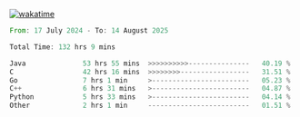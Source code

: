 [![wakatime](https://wakatime.com/badge/user/5970ac98-85fb-4bfd-a7d8-142e7d5bd274.svg)](https://wakatime.com/@5970ac98-85fb-4bfd-a7d8-142e7d5bd274)

<!--START_SECTION:waka-->

```rust
From: 17 July 2024 - To: 14 August 2025

Total Time: 132 hrs 9 mins

Java              53 hrs 55 mins  >>>>>>>>>>---------------   40.19 %
C                 42 hrs 16 mins  >>>>>>>>-----------------   31.51 %
Go                7 hrs 1 min     >------------------------   05.23 %
C++               6 hrs 31 mins   >------------------------   04.87 %
Python            5 hrs 33 mins   >------------------------   04.14 %
Other             2 hrs 1 min     -------------------------   01.51 %
```

<!--END_SECTION:waka-->
